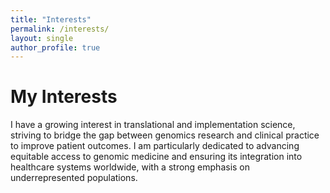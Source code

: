 ```yaml
---
title: "Interests"
permalink: /interests/
layout: single
author_profile: true
---
```


# My Interests  
I have a growing interest in translational and implementation science, striving to bridge the gap between genomics research and clinical practice to improve patient outcomes. I am particularly dedicated to advancing equitable access to genomic medicine and ensuring its integration into healthcare systems worldwide, with a strong emphasis on underrepresented populations. 
